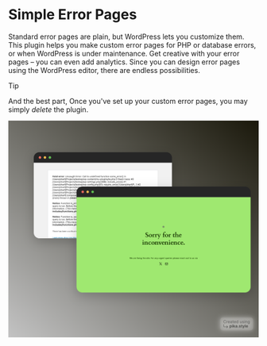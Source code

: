 # Simple Error Pages

Standard error pages are plain, but WordPress lets you customize them. This plugin helps you make custom error pages for PHP or database errors, or when WordPress is under maintenance. Get creative with your error pages – you can even add analytics. Since you can design error pages using the WordPress editor, there are endless possibilities.

> [!TIP]
> And the best part, Once you've set up your custom error pages, you may simply _delete_ the plugin.

![Screenshot of error pages comparing with default](/assets/screenshot-4.png)
